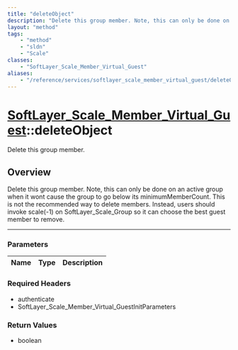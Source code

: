 ```yaml
---
title: "deleteObject"
description: "Delete this group member. Note, this can only be done on an active group when it wont cause the group to go below its mi... "
layout: "method"
tags:
    - "method"
    - "sldn"
    - "Scale"
classes:
    - "SoftLayer_Scale_Member_Virtual_Guest"
aliases:
    - "/reference/services/softlayer_scale_member_virtual_guest/deleteObject"
---
```

# [SoftLayer_Scale_Member_Virtual_Guest](/reference/services/SoftLayer_Scale_Member_Virtual_Guest)::deleteObject


Delete this group member. 


## Overview 
Delete this group member. Note, this can only be done on an active group when it wont cause the group to go below its minimumMemberCount. This is not the recommended way to delete members. Instead, users should invoke scale(-1) on SoftLayer_Scale_Group so it can choose the best guest member to remove. 

-----

### Parameters 
|Name | Type | Description |
| --- | --- | --- |


### Required Headers
* authenticate
* SoftLayer_Scale_Member_Virtual_GuestInitParameters


### Return Values
* boolean




